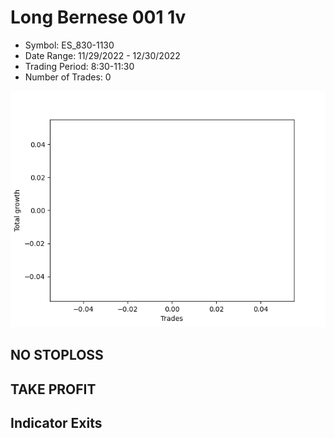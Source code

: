 # Long Bernese 001 1v 
- Symbol: ES_830-1130
- Date Range: 11/29/2022 - 12/30/2022
- Trading Period: 8:30-11:30
- Number of Trades: 0

![Plot](LongBernese0011vES_830-1130.png)
## NO STOPLOSS














## TAKE PROFIT











## Indicator Exits

